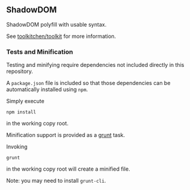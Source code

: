 ## ShadowDOM

ShadowDOM polyfill with usable syntax. 

See [toolkitchen/toolkit](https://github.com/toolkitchen/toolkit) for more information.

### Tests and Minification

Testing and minifying require dependencies not included directly in this repository.

A `package.json` file is included so that those dependencies can be automatically installed using `npm`.

Simply execute

	npm install

in the working copy root.

Minification support is provided as a [grunt](http://http://gruntjs.com/) task. 

Invoking

	grunt

in the working copy root will create a minified file.

Note: you may need to install `grunt-cli`.



